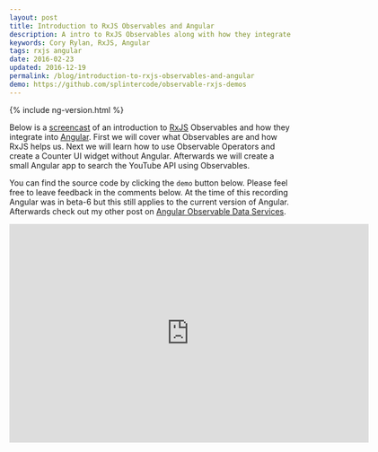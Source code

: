 ```yaml
---
layout: post
title: Introduction to RxJS Observables and Angular
description: A intro to RxJS Observables along with how they integrate in the latest Angular
keywords: Cory Rylan, RxJS, Angular
tags: rxjs angular
date: 2016-02-23
updated: 2016-12-19
permalink: /blog/introduction-to-rxjs-observables-and-angular
demo: https://github.com/splintercode/observable-rxjs-demos
---
```


{% include ng-version.html %}

Below is a <a href="https://www.youtube.com/watch?v=ZmEvKLYF0os" target="_blank">screencast</a> of an introduction to <a href="http://reactivex.io/" target="_blank">RxJS</a> Observables and 
how they integrate into <a href="https://angular.io/" target="_blank">Angular</a>. First we will cover what Observables are and how RxJS helps us.
Next we will learn how to use Observable Operators and create a Counter UI widget without Angular. Afterwards we will create a small Angular app to
search the YouTube API using Observables.

You can find the source code by clicking the `demo` button below. Please feel free to leave feedback
in the comments below. At the time of this recording Angular was in beta-6 but this still applies to the current version of Angular. Afterwards check out my other post on <a href="/blog/angular-observable-data-services">Angular Observable Data Services</a>.

<div class="video-iframe">
    <iframe id="ytplayer" type="text/html" width="640" height="390" src="https://www.youtube.com/embed/ZmEvKLYF0os?&fullscreen=1&origin=https://coryrylan.com/" frameborder="0" allowfullscreen="allowfullscreen"></iframe>
</div>
